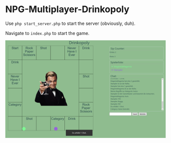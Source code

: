# NPG-Multiplayer-Drinkopoly

Use `php start_server.php` to start the server (obviously, duh).

Navigate to `index.php` to start the game.

![Dinkopoly Preview](Drinkopoly.png)
